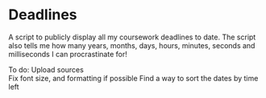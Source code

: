 Deadlines
=========

A script to publicly display all my coursework deadlines to date. The script also tells me how many years, months, days, hours, minutes, seconds and milliseconds I can procrastinate for!  
  
To do:
Upload sources  
Fix font size, and formatting if possible
Find a way to sort the dates by time left
